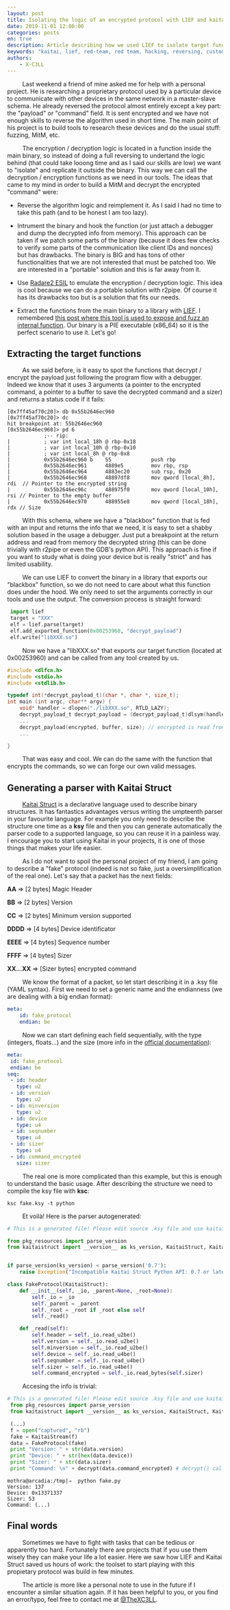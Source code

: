 ```yaml
---
layout: post
title: Isolating the logic of an encrypted protocol with LIEF and kaitai
date: 2019-11-01 12:00:00
categories: posts
en: true
description: Article describing how we used LIEF to isolate target functions and kaitai to describe the protocol.
keywords: "kaitai, lief, red-team, red team, hacking, reversing, custom protocol, firmware, binary instrumentation"
authors:
    - X-C3LL
---
```


&nbsp;&nbsp;&nbsp;&nbsp;&nbsp;&nbsp;&nbsp;&nbsp;
Last weekend a friend of mine asked me for help with a personal project. He is researching a proprietary protocol used by a particular device to communicate with other devices in the same network in a master-slave schema. He already reversed the protocol almost entirely except a key part: the "payload" or "command" field. It is sent encrypted and we have not enough skills to reverse the algorithm used in short time. The main point of his project is to build tools to research these devices and do the usual stuff: fuzzing, MitM, etc. 

&nbsp;&nbsp;&nbsp;&nbsp;&nbsp;&nbsp;&nbsp;&nbsp;
The encryption / decryption logic is located in a function inside the main binary, so instead of doing a full reversing to undertand the logic behind (that could take looong time and as I said our skills are low) we want to "isolate" and replicate it outside the binary. This way we can call the decryption / encryption functions as we need in our tools. The ideas that came to my mind in order to build a MitM and decrypt the encrypted "command" were:

- Reverse the algorithm logic and reimplement it. As I said I had no time to take this path (and to be honest I am too lazy).

- Intrument the binary and hook the function (or just attach a debugger and dump the decrypted info from memory). This approach can be taken if we patch some parts of the binary (because it does few checks to verify some parts of the communication like client IDs and nonces) but has drawbacks. The binary is BIG and has tons of other functionalities that we are not interested that must be patched too. We are interested in a "portable" solution and this is far away from it.

- Use [Radare2 ESIL](https://radare.gitbooks.io/radare2book/disassembling/esil.html) to emulate the encryption / decryption logic. This idea is cool because we can do a portable solution with r2pipe. Of course it has its drawbacks too but is a solution that fits our needs. 

- Extract the functions from the main binary to a library with [LIEF](https://lief.quarkslab.com/doc/latest/tutorials/08_elf_bin2lib.html). I remembered [this post where this tool is used to expose and fuzz an internal function](https://blahcat.github.io/2018/03/11/fuzzing-arbitrary-functions-in-elf-binaries/). Our binary is a PIE executable (x86_64) so it is the perfect scenario to use it. Let's go!

## Extracting the target functions
&nbsp;&nbsp;&nbsp;&nbsp;&nbsp;&nbsp;&nbsp;&nbsp;
As we said before, is it easy to spot the functions that decrypt / encrypt the payload just following the program flow with a debugger. Indeed we know that it uses 3 arguments (a pointer to the encrypted command, a pointer to a buffer to save the decrypted command and a sizer) and returns a status code if it fails:

```
[0x7ff45af70c20]> db 0x55b2646ec960
[0x7ff45af70c20]> dc
hit breakpoint at: 55b2646ec960
[0x55b2646ec960]> pd 6
            ;-- rip:
|           ; var int local_18h @ rbp-0x18
|           ; var int local_10h @ rbp-0x10
|           ; var int local_8h @ rbp-0x8
|           0x55b2646ec960 b    55             push rbp
|           0x55b2646ec961      4889e5         mov rbp, rsp
|           0x55b2646ec964      4883ec20       sub rsp, 0x20
|           0x55b2646ec968      48897df8       mov qword [local_8h], rdi  // Pointer to the encrypted string
|           0x55b2646ec96c      488975f0       mov qword [local_10h], rsi // Pointer to the empty buffer
|           0x55b2646ec970      488955e8       mov qword [local_18h], rdx // Size

```
&nbsp;&nbsp;&nbsp;&nbsp;&nbsp;&nbsp;&nbsp;&nbsp;
With this schema, where we have a "blackbox" function that is fed with an input and returns the info that we need, it is easy to set a shabby solution based in the usage a debugger. Just put a breakpoint at the return address and read from memory the decrypted string (this can be done trivially with r2pipe or even the GDB's python API). This approach is fine if you want to study what is doing your device but is really "strict" and has limited usability. 

&nbsp;&nbsp;&nbsp;&nbsp;&nbsp;&nbsp;&nbsp;&nbsp;
We can use LIEF to convert the binary in a library that exports our "blackbox" function, so we do not need to care about what this function does under the hood. We only need to set the arguments correctly in our tools and use the output. The conversion process is straight forward:

```python
 import lief
 target = "XXX"
 elf = lief.parse(target)
 elf.add_exported_function(0x00253960, "decrypt_payload")
 elf.write("libXXX.so")
```

&nbsp;&nbsp;&nbsp;&nbsp;&nbsp;&nbsp;&nbsp;&nbsp;
Now we have a "libXXX.so" that exports our target function (located at 0x00253960) and can be called from any tool created by us.

```c
#include <dlfcn.h>
#include <stdio.h>
#include <stdlib.h>

typedef int(*decrypt_payload_t)(char *, char *, size_t);
int main (int argc, char** argv) {
	void* handler = dlopen("./libXXX.so", RTLD_LAZY);
	decrypt_payload_t decrypt_payload = (decrypt_payload_t)dlsym(handler, "decrypt_payload");
	...
	decrypt_payload(encrypted, buffer, size); // encrypted is read from STDIN so we can interact easily
	...

}
```

&nbsp;&nbsp;&nbsp;&nbsp;&nbsp;&nbsp;&nbsp;&nbsp;
That was easy and cool. We can do the same with the function that encrypts the commands, so we can forge our own valid messages.

## Generating a parser with Kaitai Struct
&nbsp;&nbsp;&nbsp;&nbsp;&nbsp;&nbsp;&nbsp;&nbsp;
[Kaitai Struct](https://kaitai.io/) is a declarative language used to describe binary structures. It has fantastics advantages versus writing the umpteenth parser in your favourite language. For example you only need to describe the structure one time as a __ksy__ file and then you can generate automatically the parser code to a supported language, so you can reuse it in a painless way. I encourage you to start using Kaitai in your projects, it is one of those things that makes your life easier.

&nbsp;&nbsp;&nbsp;&nbsp;&nbsp;&nbsp;&nbsp;&nbsp;
As I do not want to spoil the personal project of my friend, I am going to describe a "fake" protocol (indeed is not so fake, just a oversimplification of the real one). Let's say that a packet has the next fields:

__AA__ => [2 bytes] Magic Header

__BB__ => [2 bytes] Version

__CC__ => [2 bytes] Minimum version supported

__DDDD__ => [4 bytes] Device identificator

__EEEE__ => [4 bytes] Sequence number

__FFFF__ => [4 bytes] Sizer

__XX...XX__ => [Sizer bytes] encrypted command


&nbsp;&nbsp;&nbsp;&nbsp;&nbsp;&nbsp;&nbsp;&nbsp;
We know the format of a packet, so let start describing it in a .ksy file (YAML syntax). First we need to set a generic name and the endianness (we are dealing with a big endian format):

```yaml
meta:
	id: fake_protocol
	endian: be
```
&nbsp;&nbsp;&nbsp;&nbsp;&nbsp;&nbsp;&nbsp;&nbsp;
Now we can start defining each field sequentially, with the type (integers, floats...) and the size (more info in the [official documentation](http://doc.kaitai.io/user_guide.html)):

```yaml
meta:
 id: fake_protocol
 endian: be
seq:
 - id: header
   type: u2
 - id: version
   type: u2
 - id: minversion
   type: u2
 - id: device
   type: u4
 - id: seqnumber
   type: u4
 - id: sizer
   type: u4
 - id: command_encrypted
   size: sizer
``` 

&nbsp;&nbsp;&nbsp;&nbsp;&nbsp;&nbsp;&nbsp;&nbsp;
The real one is more complicated than this example, but this is enough to understand the basic usage. After describing the structure we need to compile the ksy file with __ksc__:

```
ksc fake.ksy -t python
```
&nbsp;&nbsp;&nbsp;&nbsp;&nbsp;&nbsp;&nbsp;&nbsp;
Et voilà! Here is the parser autogenerated:

```python
# This is a generated file! Please edit source .ksy file and use kaitai-struct-compiler to rebuild

from pkg_resources import parse_version
from kaitaistruct import __version__ as ks_version, KaitaiStruct, KaitaiStream, BytesIO


if parse_version(ks_version) < parse_version('0.7'):
    raise Exception("Incompatible Kaitai Struct Python API: 0.7 or later is required, but you have %s" % (ks_version))

class FakeProtocol(KaitaiStruct):
    def __init__(self, _io, _parent=None, _root=None):
        self._io = _io
        self._parent = _parent
        self._root = _root if _root else self
        self._read()

    def _read(self):
        self.header = self._io.read_u2be()
        self.version = self._io.read_u2be()
        self.minversion = self._io.read_u2be()
        self.device = self._io.read_u4be()
        self.seqnumber = self._io.read_u4be()
        self.sizer = self._io.read_u4be()
        self.command_encrypted = self._io.read_bytes(self.sizer)
```
&nbsp;&nbsp;&nbsp;&nbsp;&nbsp;&nbsp;&nbsp;&nbsp;
Accesing the info is trivial:

```python
# This is a generated file! Please edit source .ksy file and use kaitai-struct-compiler to rebuild
 from pkg_resources import parse_version
 from kaitaistruct import __version__ as ks_version, KaitaiStruct, KaitaiStream, BytesIO

 (...)                                                                                                                                                                                                                                                                                        
 f = open("captured", "rb")
 fake = KaitaiStream(f)
 data = FakeProtocol(fake)
 print "Version: " + str(data.version)
 print "Device: " + str(hex(data.device))
 print "Sizer: " + str(data.sizer)
 print "Command: \n" + decrypt(data.command_encrypted) # decrypt() calls our binary that decrypts the payload
```

```
mothra@arcadia:/tmp|⇒  python fake.py
Version: 137
Device: 0x13371337
Sizer: 53
Command: (...)
```

## Final words
&nbsp;&nbsp;&nbsp;&nbsp;&nbsp;&nbsp;&nbsp;&nbsp;
Sometimes we have to fight with tasks that can be tedious or apparently too hard. Fortunately there are projects that if you use them wisely they can make your life a lot easier. Here we saw how LIEF and Kaitai Struct saved us hours of work: the toolset to start playing with this propietary protocol was build in few minutes.

&nbsp;&nbsp;&nbsp;&nbsp;&nbsp;&nbsp;&nbsp;&nbsp;
The article is more like a personal note to use in the future if I encounter a similar situation again. If it has been helpful to you, or you find an error/typo, feel free to contact me at [@TheXC3LL](https://twitter.com/THEXC3LL).
